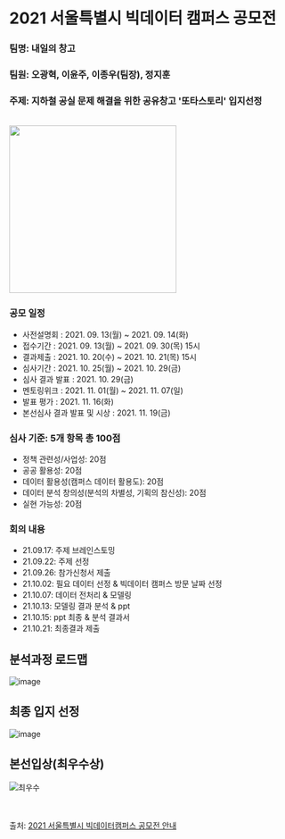 <h1> 2021 서울특별시 빅데이터 캠퍼스 공모전</h1>
<h3>팀명: 내일의 창고</h3>
<h3>팀원: 오광혁, 이윤주, 이종우(팀장), 정지훈</h3>
<h3>주제: 지하철 공실 문제 해결을 위한 공유창고 '또타스토리' 입지선정</h3><br>

<img src = 'https://user-images.githubusercontent.com/71007836/137284524-e2f0e08b-39e1-463b-b15c-4b9371b935e8.png' width = '300' hegiht = '500'>

<h3>공모 일정</h3>
<ul>
  <li>사전설명회 : 2021. 09. 13(월) ~ 2021. 09. 14(화)</li>
  <li>접수기간 : 2021. 09. 13(월) ~ 2021. 09. 30(목) 15시</li>
  <li>결과제출 : 2021. 10. 20(수) ~ 2021. 10. 21(목) 15시</li>
  <li>심사기간 : 2021. 10. 25(월) ~ 2021. 10. 29(금)</li>
  <li>심사 결과 발표 : 2021. 10. 29(금)</li>
  <li>멘토링위크 : 2021. 11. 01(월) ~ 2021. 11. 07(일)</li>
  <li>발표 평가 : 2021. 11. 16(화)</li>
  <li>본선심사 결과 발표 및 시상 : 2021. 11. 19(금)</li>
</ul>

<h3>심사 기준: 5개 항목 총 100점</h3>
<ul>
  <li>정책 관련성/사업성: 20점</li>
  <li>공공 활용성: 20점</li>
  <li>데이터 활용성(캠퍼스 데이터 활용도): 20점</li>
  <li>데이터 분석 창의성(분석의 차별성, 기획의 참신성): 20점</li>
  <li>실현 가능성: 20점</li>
</ul>

<h3>회의 내용</h3>
<ul>
  <li>21.09.17: 주제 브레인스토밍</li>
  <li>21.09.22: 주제 선정</li>
  <li>21.09.26: 참가신청서 제출</li>
  <li>21.10.02: 필요 데이터 선정 & 빅데이터 캠퍼스 방문 날짜 선정</li>
  <li>21.10.07: 데이터 전처리 & 모델링</li>
  <li>21.10.13: 모델링 결과 분석 & ppt</li>
  <li>21.10.15: ppt 최종 & 분석 결과서</li>
  <li>21.10.21: 최종결과 제출</li>
</ul>

<h2>분석과정 로드맵</h2>

![image](https://user-images.githubusercontent.com/71007836/138241388-80359948-f384-4319-8ea4-89cfb10487f3.png)

<h2>최종 입지 선정</h2>

![image](https://user-images.githubusercontent.com/71007836/138242042-b3c67d26-8970-4ce7-befa-c5efad7d3863.png)
<br>
<h2>본선입상(최우수상)</h2>

![최우수](https://user-images.githubusercontent.com/71007836/142580469-e92c2eb3-15ff-4a4e-a787-56b87dfd3fae.jpg)


<br><br>
출처: <a target = "_blank" href = "https://bigdata.seoul.go.kr/noti/selectNoti.do?r_id=P710&bbs_seq=468&sch_type=&sch_text=&currentPage=1" >2021 서울특별시 빅데이터캠퍼스 공모전 안내</a>
